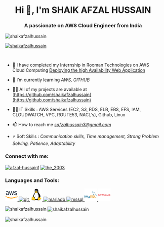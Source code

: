 <h1 align="center">Hi 👋, I'm SHAIK AFZAL HUSSAIN</h1>
<h3 align="center">A passionate on AWS Cloud Engineer from India</h3>

<p align="left"> <img src="https://komarev.com/ghpvc/?username=shaikafzalhussain&label=Profile%20views&color=0e75b6&style=flat" alt="shaikafzalhussain" /> </p>

<p align="left"> <a href="https://github.com/ryo-ma/github-profile-trophy"><img src="https://github-profile-trophy.vercel.app/?username=shaikafzalhussain" alt="shaikafzalhussain" /></a> </p>

<p align="left"> <a href="https://twitter.com/" target="blank"><img src="https://img.shields.io/twitter/follow/?logo=twitter&style=for-the-badge" alt="" /></a> </p>

- 🔭 I have completed my Internship in Rooman Technologies on AWS Cloud Computing [Deploying the high Availability Web Application](https://github.com/shaikafzalhussain/DEPLOYING-THE-HIGH-AVAILABILITY-WEB-APPLICATION)

- 🌱 I’m currently learning *AWS, GITHUB*

- 👨‍💻 All of my projects are available at [https://github.com/shaikafzalhussain](https://github.com/shaikafzalhussain)

- 🤵🏻 IT Skills : AWS Services (EC2, S3, RDS, ELB, EBS, EFS, IAM, CLOUDWATCH, VPC, ROUTE53, NACL's), Github, Linux

- 📫 How to reach me *safzalhussain3@gmail.com*

- ⚡ Soft Skills : *Communication skills, Time management, Strong Problem Solving, Patience, Adaptability*

<h3 align="left">Connect with me:</h3>
<p align="left">
<a href="https://linkedin.com/in/afzal-hussain1" target="blank"><img align="center" src="https://raw.githubusercontent.com/rahuldkjain/github-profile-readme-generator/master/src/images/icons/Social/linked-in-alt.svg" alt="afzal-hussain1" height="30" width="40" /></a>
<a href="https://instagram.com/the_2003" target="blank"><img align="center" src="https://raw.githubusercontent.com/rahuldkjain/github-profile-readme-generator/master/src/images/icons/Social/instagram.svg" alt="the_2003" height="30" width="40" /></a>
</p>

<h3 align="left">Languages and Tools:</h3>
<p align="left"> <a href="https://aws.amazon.com" target="_blank" rel="noreferrer"> <img src="https://raw.githubusercontent.com/devicons/devicon/master/icons/amazonwebservices/amazonwebservices-original-wordmark.svg" alt="aws" width="40" height="40"/> </a> <a href="https://git-scm.com/" target="_blank" rel="noreferrer"> <img src="https://www.vectorlogo.zone/logos/git-scm/git-scm-icon.svg" alt="git" width="40" height="40"/> </a> <a href="https://www.linux.org/" target="_blank" rel="noreferrer"> <img src="https://raw.githubusercontent.com/devicons/devicon/master/icons/linux/linux-original.svg" alt="linux" width="40" height="40"/> </a> <a href="https://mariadb.org/" target="_blank" rel="noreferrer"> <img src="https://www.vectorlogo.zone/logos/mariadb/mariadb-icon.svg" alt="mariadb" width="40" height="40"/> </a> <a href="https://www.microsoft.com/en-us/sql-server" target="_blank" rel="noreferrer"> <img src="https://www.svgrepo.com/show/303229/microsoft-sql-server-logo.svg" alt="mssql" width="40" height="40"/> </a> <a href="https://www.mysql.com/" target="_blank" rel="noreferrer"> <img src="https://raw.githubusercontent.com/devicons/devicon/master/icons/mysql/mysql-original-wordmark.svg" alt="mysql" width="40" height="40"/> </a> <a href="https://www.oracle.com/" target="_blank" rel="noreferrer"> <img src="https://raw.githubusercontent.com/devicons/devicon/master/icons/oracle/oracle-original.svg" alt="oracle" width="40" height="40"/> </a> </p>

<p><img align="left" src="https://github-readme-stats.vercel.app/api/top-langs?username=shaikafzalhussain&show_icons=true&locale=en&layout=compact" alt="shaikafzalhussain" /></p>

<p>&nbsp;<img align="center" src="https://github-readme-stats.vercel.app/api?username=shaikafzalhussain&show_icons=true&locale=en" alt="shaikafzalhussain" /></p>

<p><img align="center" src="https://github-readme-streak-stats.herokuapp.com/?user=shaikafzalhussain&" alt="shaikafzalhussain" /></p>
